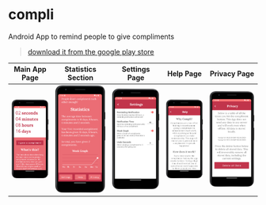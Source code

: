 # compli
Android App to remind people to give compliments  
> [download it from the google play store](https://play.google.com/store/apps/details?id=de.noelfriedrich.compli)

Main App Page | Statistics Section | Settings Page | Help Page | Privacy Page
:--:|:--:|:--:|:--:|:--:
![](https://github.com/noel-friedrich/compli/blob/main/screenshots/screenshot_main_en.png?raw=true) | ![](https://github.com/noel-friedrich/compli/blob/main/screenshots/screenshot_statistics_en.png?raw=true) | ![](https://github.com/noel-friedrich/compli/blob/main/screenshots/screenshot_settings_en.png?raw=true) | ![](https://github.com/noel-friedrich/compli/blob/main/screenshots/screenshot_help_en.png?raw=true) | ![](https://github.com/noel-friedrich/compli/blob/main/screenshots/screenshot_data_en.png?raw=true)
